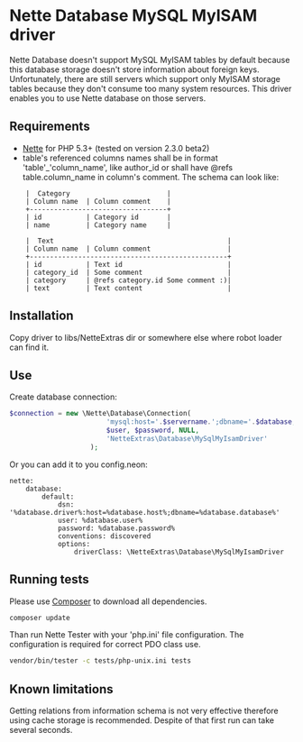 Nette Database MySQL MyISAM driver
==================================

Nette Database doesn't support MySQL MyISAM tables by default because this database storage doesn't store information about foreign keys. Unfortunately, there are still servers which support only MyISAM storage tables because they don't consume too many system resources. This driver enables you to use Nette database on those servers.

## Requirements

* [Nette](http://nette.org/ "Nette Framework") for PHP 5.3+ (tested on version 2.3.0 beta2)
* table's referenced columns names shall be in format 'table'_'column_name', like author_id or shall have @refs table.column_name in column's comment. The schema can look like:

```
    |  Category                        |
    | Column name  | Column comment    |
    +----------------------------------+
    | id           | Category id       |
    | name         | Category name     |

    |  Text                                           |
    | Column name  | Column comment                   |
    +-------------------------------------------------+
    | id           | Text id                          |
    | category_id  | Some comment                     |
    | category     | @refs category.id Some comment :)|
    | text         | Text content                     |
```

## Installation

Copy driver to libs/NetteExtras dir or somewhere else where robot loader can find it.

## Use

Create database connection:

```php
$connection = new \Nette\Database\Connection(
                        'mysql:host='.$servername.';dbname='.$database,
                        $user, $password, NULL,
                        'NetteExtras\Database\MySqlMyIsamDriver'
                    );
```

Or you can add it to you config.neon:

```
nette:
    database:
        default:
            dsn: '%database.driver%:host=%database.host%;dbname=%database.database%'
            user: %database.user%
            password: %database.password%
            conventions: discovered
            options:
                driverClass: \NetteExtras\Database\MySqlMyIsamDriver
```

## Running tests

Please use [Composer](https://getcomposer.org/ "Composer - Dependency Manager for PHP") to download all dependencies.

```bash
composer update
```

Than run Nette Tester with your 'php.ini' file configuration. The configuration is required for correct PDO class use.

```bash
vendor/bin/tester -c tests/php-unix.ini tests
```


## Known limitations

Getting relations from information schema is not very effective therefore using cache storage is recommended. Despite of that first run can take several seconds.
